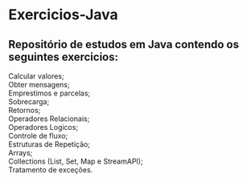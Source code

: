 # Exercicios-Java

## Repositório de estudos em Java contendo os seguintes exercicios:

Calcular valores; </br>
Obter mensagens; </br>
Emprestimos e parcelas; </br>
Sobrecarga; </br>
Retornos; </br>
Operadores Relacionais; </br>
Operadores Logicos; </br>
Controle de fluxo; </br>
Estruturas de Repetição; </br>
Arrays; </br>
Collections (List, Set, Map e StreamAPI); </br>
Tratamento de exceções.
